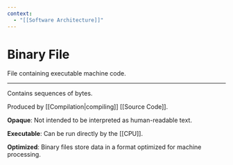 ```yaml
---
context:
  - "[[Software Architecture]]"
---
```


# Binary File

File containing executable machine code.

---

Contains sequences of bytes.

Produced by [[Compilation|compiling]] [[Source Code]].

**Opaque**: Not intended to be interpreted as human-readable text.

**Executable**: Can be run directly by the [[CPU]].

**Optimized**: Binary files store data in a format optimized for machine processing.
